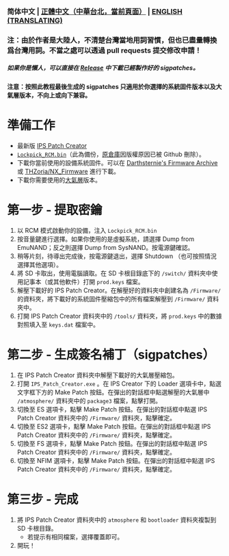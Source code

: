 ### 简体中文 | [正體中文（中華台北，當前頁面）](/README_TP.md) | [ENGLISH (TRANSLATING)](/README_EN.md)
### 注：由於作者是大陸人，不清楚台灣當地用詞習慣，但也已盡量轉換爲台灣用詞。不當之處可以透過 pull requests 提交修改申請！
##### 如果你是懶人，可以直接在 [Release](https://github.com/feiyangjun-1/ns-sigpatches/releases/latest) 中下載已經製作好的 sigpatches。
#### 注意：按照此教程最後生成的 sigpatches 只適用於你選擇的系統固件版本以及大氣層版本，不向上或向下兼容。
# 準備工作
* 最新版 [IPS Patch Creator](https://github.com/mrdude2478/IPS_Patch_Creator/releases/latest)
* [`Lockpick_RCM.bin`](https://codeberg.org/attachments/466940a5-9bcb-42db-a0de-1038b2a132ad)（此為備份，[原倉庫](https://github.com/shchmue/Lockpick_RCM)因版權原因已被 Github 刪除）。
* 下載你當前使用的設備系統固件。可以在 [Darthsternie's Firmware Archive](https://darthsternie.net/switch-firmwares/) 或 [THZoria/NX_Firmware](https://github.com/THZoria/NX_Firmware/releases) 進行下載。
* 下載你需要使用的[大氣層](https://github.com/Atmosphere-NX/Atmosphere/releases)版本。
# 第一步 - 提取密鑰
1. 以 RCM 模式啟動你的設備，注入 `Lockpick_RCM.bin`
2. 按音量鍵進行選擇。如果你使用的是虛擬系統，請選擇 Dump from EmuNAND；反之則選擇 Dump from SysNAND。按電源鍵確認。
3. 稍等片刻，待導出完成後，按電源鍵退出，選擇 Shutdown （也可按照情況選擇其他選項）。
4. 將 SD 卡取出，使用電腦讀取。在 SD 卡根目錄底下的 `/switch/` 資料夾中使用記事本（或其他軟件）打開 `prod.keys` 檔案。
5. 解壓下載好的 IPS Patch Creator。在解壓好的資料夾中創建名為 `/Firmware/` 的資料夾，將下載好的系統固件壓縮包中的所有檔案解壓到 `/Firmware/` 資料夾中。
6. 打開 IPS Patch Creator 資料夾中的 `/tools/` 資料夾，將 `prod.keys` 中的數據對照填入至 `keys.dat` 檔案中。
# 第二步 - 生成簽名補丁（sigpatches）
1. 在 IPS Patch Creator 資料夾中解壓下載好的大氣層壓縮包。
2. 打開 `IPS_Patch_Creator.exe` 。在 IPS Creator 下的 Loader 選項卡中，點選文字框下方的 Make Patch 按鈕。在彈出的對話框中點選解壓的大氣層中 `/atmosphere/` 資料夾中的 `package3` 檔案，點擊打開。
3. 切換至 ES 選項卡，點擊 Make Patch 按鈕。在彈出的對話框中點選 IPS Patch Creator 資料夾中的 `/Firmware/` 資料夾，點擊確定。
4. 切換至 ES2 選項卡，點擊 Make Patch 按鈕。在彈出的對話框中點選 IPS Patch Creator 資料夾中的 `/Firmware/` 資料夾，點擊確定。
5. 切換至 FS 選項卡，點擊 Make Patch 按鈕。在彈出的對話框中點選 IPS Patch Creator 資料夾中的 `/Firmware/` 資料夾，點擊確定。
6. 切換至 NFIM 選項卡，點擊 Make Patch 按鈕。在彈出的對話框中點選 IPS Patch Creator 資料夾中的 `/Firmware/` 資料夾，點擊確定。
# 第三步 - 完成
1. 將 IPS Patch Creator 資料夾中的 `atmosphere` 和 `bootloader` 資料夾複製到 SD 卡根目錄。
   * 若提示有相同檔案，選擇覆蓋即可。
2. 開玩！

